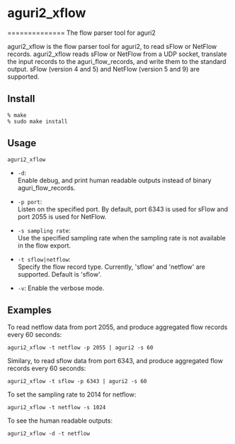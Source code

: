 # aguri2_xflow
==============
The flow parser tool for aguri2

aguri2_xflow is the flow parser tool for aguri2, to read sFlow or
NetFlow records.
aguri2_xflow reads sFlow or NetFlow from a UDP socket, translate the
input records to the aguri_flow_records, and write them to the
standard output.
sFlow (version 4 and 5) and NetFlow (version 5 and 9) are supported.

## Install

	% make
	% sudo make install

## Usage

	aguri2_xflow

  + `-d`:  
    Enable debug, and print human readable outputs instead of binary
    aguri_flow_records.
  
  + `-p port`:  
    Listen on the specified port.  By default, port 6343 is used for
    sFlow and port 2055 is used for NetFlow.

  + `-s sampling rate`:  
    Use the specified sampling rate when the sampling rate is not
    available in the flow export.

  + `-t sflow|netflow`:  
    Specify the flow record type.  Currently, 'sflow' and 'netflow'
    are supported.  Default is 'sflow'.

  + `-v`: Enable the verbose mode.

## Examples

To read netflow data from port 2055, and produce aggregated flow
records every 60 seconds:

	aguri2_xflow -t netflow -p 2055 | aguri2 -s 60

Similary, to read sflow data from port 6343, and produce aggregated
flow records every 60 seconds: 

	aguri2_xflow -t sflow -p 6343 | aguri2 -s 60

To set the sampling rate to 2014 for netflow:

	aguri2_xflow -t netflow -s 1024

To see the human readable outputs:

	aguri2_xflow -d -t netflow


